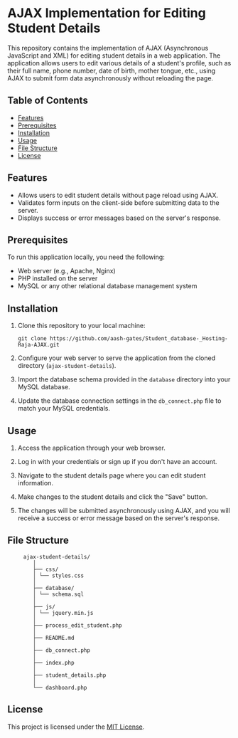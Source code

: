 # AJAX Implementation for Editing Student Details

This repository contains the implementation of AJAX (Asynchronous JavaScript and XML) for editing student details in a web application. The application allows users to edit various details of a student's profile, such as their full name, phone number, date of birth, mother tongue, etc., using AJAX to submit form data asynchronously without reloading the page.

## Table of Contents

- [Features](#features)
- [Prerequisites](#prerequisites)
- [Installation](#installation)
- [Usage](#usage)
- [File Structure](#file-structure)
- [License](#license)

## Features

- Allows users to edit student details without page reload using AJAX.
- Validates form inputs on the client-side before submitting data to the server.
- Displays success or error messages based on the server's response.

## Prerequisites

To run this application locally, you need the following:

- Web server (e.g., Apache, Nginx)
- PHP installed on the server
- MySQL or any other relational database management system

## Installation

1. Clone this repository to your local machine:

       git clone https://github.com/aash-gates/Student_database-_Hosting-Raja-AJAX.git

2. Configure your web server to serve the application from the cloned directory (`ajax-student-details`).

3. Import the database schema provided in the `database` directory into your MySQL database.

4. Update the database connection settings in the `db_connect.php` file to match your MySQL credentials.

## Usage

1. Access the application through your web browser.

2. Log in with your credentials or sign up if you don't have an account.

3. Navigate to the student details page where you can edit student information.

4. Make changes to the student details and click the "Save" button.

5. The changes will be submitted asynchronously using AJAX, and you will receive a success or error message based on the server's response.

## File Structure

         ajax-student-details/
            │
            ├── css/
            │ └── styles.css
            │
            ├── database/
            │ └── schema.sql
            │
            ├── js/
            │ └── jquery.min.js
            │
            ├── process_edit_student.php
            │
            ├── README.md
            │
            ├── db_connect.php
            │
            ├── index.php
            │
            ├── student_details.php
            │
            └── dashboard.php


## License

This project is licensed under the [MIT License](LICENSE).

